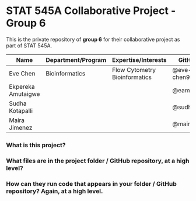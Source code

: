 # STAT 545A Collaborative Project - Group 6

This is the private repository of **group 6** for their collaborative project as part of STAT 545A.

| Name | Department/Program | Expertise/Interests | GitHub ID | 
| ------------- | ------------- | ------------- | ------------- |
| Eve Chen | Bioinformatics | Flow Cytometry Bioinformatics | @eve-chen97 | 
| Ekpereka Amutaigwe  |  |  | @eamutaigwe | 
| Sudha Kotapalli |  |  | @sudhaubc | 
| Maira Jimenez |  |  | @maira1220 | 

### What is this project?
### What files are in the project folder / GitHub repository, at a high level?
### How can they run code that appears in your folder / GitHub repository? Again, at a high level.

